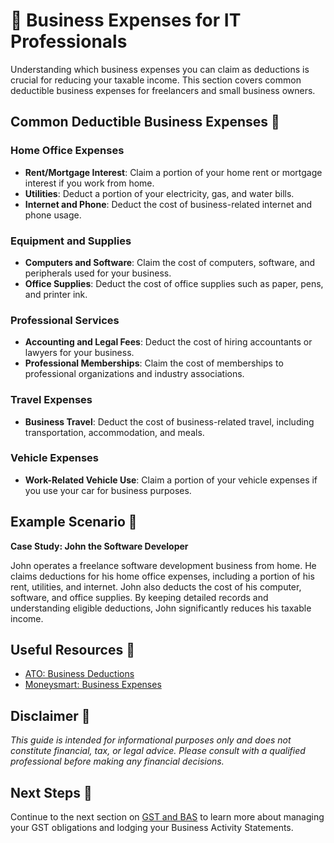 # 📑 Business Expenses for IT Professionals

Understanding which business expenses you can claim as deductions is crucial for reducing your taxable income. This section covers common deductible business expenses for freelancers and small business owners.

## Common Deductible Business Expenses 🧾

### Home Office Expenses

- **Rent/Mortgage Interest**: Claim a portion of your home rent or mortgage interest if you work from home.
- **Utilities**: Deduct a portion of your electricity, gas, and water bills.
- **Internet and Phone**: Deduct the cost of business-related internet and phone usage.

### Equipment and Supplies

- **Computers and Software**: Claim the cost of computers, software, and peripherals used for your business.
- **Office Supplies**: Deduct the cost of office supplies such as paper, pens, and printer ink.

### Professional Services

- **Accounting and Legal Fees**: Deduct the cost of hiring accountants or lawyers for your business.
- **Professional Memberships**: Claim the cost of memberships to professional organizations and industry associations.

### Travel Expenses

- **Business Travel**: Deduct the cost of business-related travel, including transportation, accommodation, and meals.

### Vehicle Expenses

- **Work-Related Vehicle Use**: Claim a portion of your vehicle expenses if you use your car for business purposes.

## Example Scenario 📘

**Case Study: John the Software Developer**

John operates a freelance software development business from home. He claims deductions for his home office expenses, including a portion of his rent, utilities, and internet. John also deducts the cost of his computer, software, and office supplies. By keeping detailed records and understanding eligible deductions, John significantly reduces his taxable income.

## Useful Resources 🔗

- [ATO: Business Deductions](https://www.ato.gov.au/Business/Income-and-deductions-for-business/)
- [Moneysmart: Business Expenses](https://moneysmart.gov.au/working-for-yourself/claiming-business-expenses)

## Disclaimer 🚨

*This guide is intended for informational purposes only and does not constitute financial, tax, or legal advice. Please consult with a qualified professional before making any financial decisions.*

## Next Steps 🚀

Continue to the next section on [GST and BAS](gst-and-bas.md) to learn more about managing your GST obligations and lodging your Business Activity Statements.
